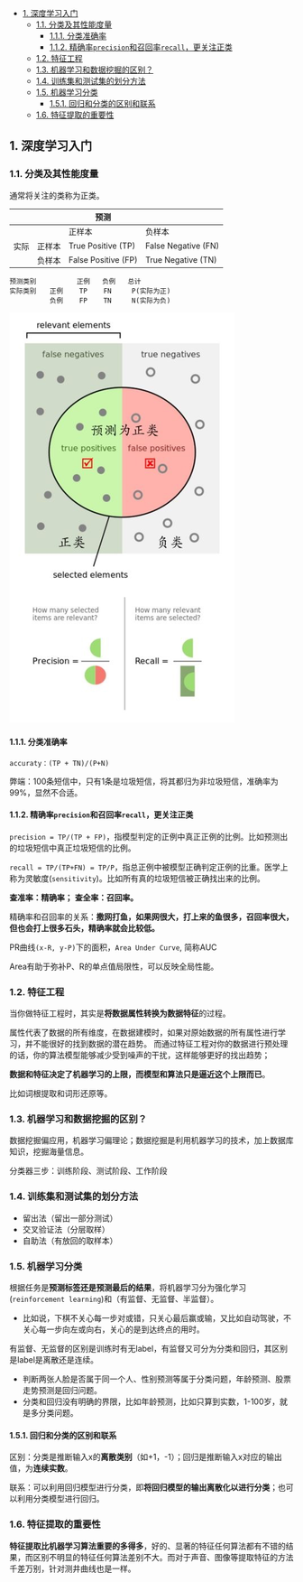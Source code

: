 - [1. 深度学习入门](#1-深度学习入门)
  - [1.1. 分类及其性能度量](#11-分类及其性能度量)
    - [1.1.1. 分类准确率](#111-分类准确率)
    - [1.1.2. 精确率`precision`和召回率`recall`，更关注正类](#112-精确率precision和召回率recall更关注正类)
  - [1.2. 特征工程](#12-特征工程)
  - [1.3. 机器学习和数据挖掘的区别？](#13-机器学习和数据挖掘的区别)
  - [1.4. 训练集和测试集的划分方法](#14-训练集和测试集的划分方法)
  - [1.5. 机器学习分类](#15-机器学习分类)
    - [1.5.1. 回归和分类的区别和联系](#151-回归和分类的区别和联系)
  - [1.6. 特征提取的重要性](#16-特征提取的重要性)

## 1. 深度学习入门

### 1.1. 分类及其性能度量
通常将关注的类称为正类。

|      |        | 预测                |                     |
| ---- | ------ | ------------------- | ------------------- |
|      |        | 正样本              | 负样本              |
| 实际 | 正样本 | True Positive (TP)  | False Negative (FN) |
|      | 负样本 | False Positive (FP) | True Negative (TN)  |


```
预测类别          正例   负例   总计
实际类别　　正例    TP    FN     P(实际为正)
　　　　　　负例    FP    TN     N(实际为负)
```
![混淆矩阵](../imgs/hunxiaojuzhen.png)

#### 1.1.1. 分类准确率

`accuraty：(TP + TN)/(P+N)`

弊端：100条短信中，只有1条是垃圾短信，将其都归为非垃圾短信，准确率为99%，显然不合适。

#### 1.1.2. 精确率`precision`和召回率`recall`，更关注正类

`precision = TP/(TP + FP)`，指模型判定的正例中真正正例的比例。比如预测出的垃圾短信中真正垃圾短信的比例。

`recall = TP/(TP+FN) = TP/P`，指总正例中被模型正确判定正例的比重。医学上称为灵敏度(`sensitivity`)。比如所有真的垃圾短信被正确找出来的比例。

**查准率：精确率；**
**查全率：召回率。**

精确率和召回率的关系：**撒网打鱼，如果网很大，打上来的鱼很多，召回率很大，但也会打上很多石头，精确率就会比较低。**

PR曲线`(x-R, y-P)`下的面积，`Area Under Curve`, 简称AUC 

Area有助于弥补P、R的单点值局限性，可以反映全局性能。


### 1.2. 特征工程
当你做特征工程时，其实是**将数据属性转换为数据特征**的过程。

属性代表了数据的所有维度，在数据建模时，如果对原始数据的所有属性进行学习，并不能很好的找到数据的潜在趋势。
而通过特征工程对你的数据进行预处理的话，你的算法模型能够减少受到噪声的干扰，这样能够更好的找出趋势；

**数据和特征决定了机器学习的上限，而模型和算法只是逼近这个上限而已**。

比如词根提取和词形还原等。

### 1.3. 机器学习和数据挖掘的区别？
数据挖掘偏应用，机器学习偏理论；数据挖掘是利用机器学习的技术，加上数据库知识，挖掘海量信息。

分类器三步：训练阶段、测试阶段、工作阶段


### 1.4. 训练集和测试集的划分方法

- 留出法（留出一部分测试）
- 交叉验证法（分层取样）
- 自助法（有放回的取样本）


### 1.5. 机器学习分类

根据任务是**预测标签还是预测最后的结果**，将机器学习分为强化学习(`reinforcement learning`)和（有监督、无监督、半监督）。
- 比如说，下棋不关心每一步对或错，只关心最后赢或输，又比如自动驾驶，不关心每一步向左或向右，关心的是到达终点的用时。

有监督、无监督的区别是训练时有无label，有监督又可分为分类和回归，其区别是label是离散还是连续。
- 判断两张人脸是否属于同一个人、性别预测等属于分类问题，年龄预测、股票走势预测是回归问题。
- 分类和回归没有明确的界限，比如年龄预测，比如只算到实数，1-100岁，就是多分类问题。

#### 1.5.1. 回归和分类的区别和联系
区别：分类是推断输入x的**离散类别**（如+1，-1）；回归是推断输入x对应的输出值，为**连续实数**。

联系：可以利用回归模型进行分类，即**将回归模型的输出离散化以进行分类**；也可以利用分类模型进行回归。

### 1.6. 特征提取的重要性
**特征提取比机器学习算法重要的多得多**，好的、显著的特征任何算法都有不错的结果，而区别不明显的特征任何算法差别不大。而对于声音、图像等提取特征的方法千差万别，针对测井曲线也是一样。




